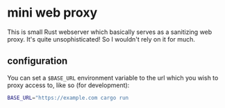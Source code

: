 # mini web proxy

This is small Rust webserver which basically serves as a sanitizing web proxy.
It's quite unsophisticated! So I wouldn't rely on it for much.

## configuration

You can set a `$BASE_URL` environment variable to the url which you wish to
proxy access to, like so (for development):

```sh
BASE_URL="https://example.com cargo run
```
